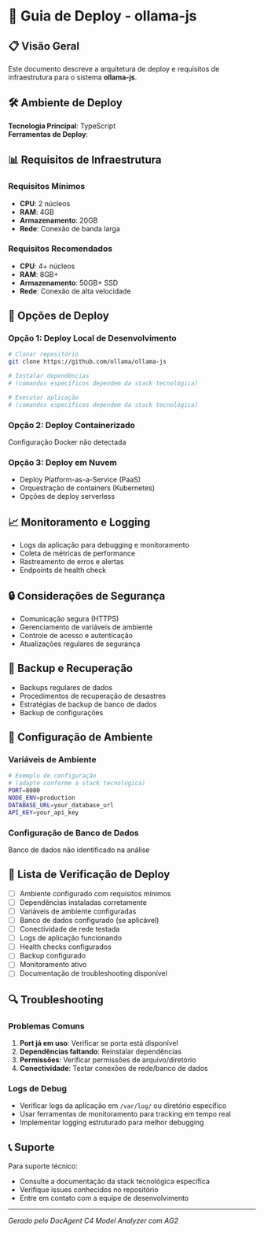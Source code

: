 # 🚀 Guia de Deploy - ollama-js

## 📋 Visão Geral

Este documento descreve a arquitetura de deploy e requisitos de infraestrutura para o sistema **ollama-js**.

## 🛠️ Ambiente de Deploy

**Tecnologia Principal**: TypeScript  
**Ferramentas de Deploy**:   

## 📊 Requisitos de Infraestrutura

### Requisitos Mínimos
- **CPU**: 2 núcleos
- **RAM**: 4GB
- **Armazenamento**: 20GB
- **Rede**: Conexão de banda larga

### Requisitos Recomendados
- **CPU**: 4+ núcleos
- **RAM**: 8GB+
- **Armazenamento**: 50GB+ SSD
- **Rede**: Conexão de alta velocidade

## 🚀 Opções de Deploy

### Opção 1: Deploy Local de Desenvolvimento
```bash
# Clonar repositório
git clone https://github.com/ollama/ollama-js

# Instalar dependências
# (comandos específicos dependem da stack tecnológica)

# Executar aplicação
# (comandos específicos dependem da stack tecnológica)
```

### Opção 2: Deploy Containerizado
Configuração Docker não detectada

### Opção 3: Deploy em Nuvem
- Deploy Platform-as-a-Service (PaaS)
- Orquestração de containers (Kubernetes)
- Opções de deploy serverless

## 📈 Monitoramento e Logging

- Logs da aplicação para debugging e monitoramento
- Coleta de métricas de performance
- Rastreamento de erros e alertas
- Endpoints de health check

## 🔒 Considerações de Segurança

- Comunicação segura (HTTPS)
- Gerenciamento de variáveis de ambiente
- Controle de acesso e autenticação
- Atualizações regulares de segurança

## 💾 Backup e Recuperação

- Backups regulares de dados
- Procedimentos de recuperação de desastres
- Estratégias de backup de banco de dados
- Backup de configurações

## 🔧 Configuração de Ambiente

### Variáveis de Ambiente
```bash
# Exemplo de configuração
# (adapte conforme a stack tecnológica)
PORT=8080
NODE_ENV=production
DATABASE_URL=your_database_url
API_KEY=your_api_key
```

### Configuração de Banco de Dados
Banco de dados não identificado na análise

## 🎯 Lista de Verificação de Deploy

- [ ] Ambiente configurado com requisitos mínimos
- [ ] Dependências instaladas corretamente
- [ ] Variáveis de ambiente configuradas
- [ ] Banco de dados configurado (se aplicável)
- [ ] Conectividade de rede testada
- [ ] Logs de aplicação funcionando
- [ ] Health checks configurados
- [ ] Backup configurado
- [ ] Monitoramento ativo
- [ ] Documentação de troubleshooting disponível

## 🔍 Troubleshooting

### Problemas Comuns
1. **Port já em uso**: Verificar se porta está disponível
2. **Dependências faltando**: Reinstalar dependências
3. **Permissões**: Verificar permissões de arquivo/diretório
4. **Conectividade**: Testar conexões de rede/banco de dados

### Logs de Debug
- Verificar logs da aplicação em `/var/log/` ou diretório específico
- Usar ferramentas de monitoramento para tracking em tempo real
- Implementar logging estruturado para melhor debugging

## 📞 Suporte

Para suporte técnico:
- Consulte a documentação da stack tecnológica específica
- Verifique issues conhecidos no repositório
- Entre em contato com a equipe de desenvolvimento

---
*Gerado pelo DocAgent C4 Model Analyzer com AG2*
